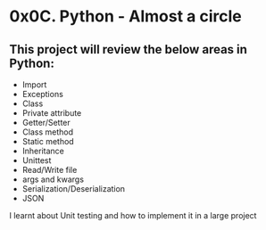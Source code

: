 # 0x0C. Python - Almost a circle

## This project  will review the  below areas in Python:

* Import
* Exceptions
* Class
* Private attribute
* Getter/Setter
* Class method
* Static method
* Inheritance
* Unittest
* Read/Write file
* args and kwargs
* Serialization/Deserialization
* JSON

I learnt about Unit testing and how to implement it in a large project
